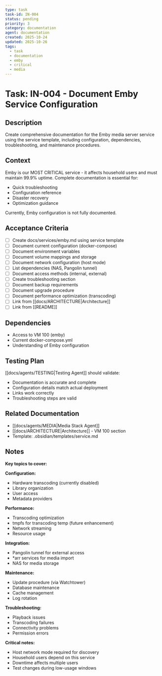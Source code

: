 ```yaml
---
type: task
task-id: IN-004
status: pending
priority: 3
category: documentation
agent: documentation
created: 2025-10-24
updated: 2025-10-26
tags:
  - task
  - documentation
  - emby
  - critical
  - media
---
```


# Task: IN-004 - Document Emby Service Configuration

## Description

Create comprehensive documentation for the Emby media server service using the service template, including configuration, dependencies, troubleshooting, and maintenance procedures.

## Context

Emby is our MOST CRITICAL service - it affects household users and must maintain 99.9% uptime. Complete documentation is essential for:
- Quick troubleshooting
- Configuration reference
- Disaster recovery
- Optimization guidance

Currently, Emby configuration is not fully documented.

## Acceptance Criteria

- [ ] Create docs/services/emby.md using service template
- [ ] Document current configuration (docker-compose)
- [ ] Document environment variables
- [ ] Document volume mappings and storage
- [ ] Document network configuration (host mode)
- [ ] List dependencies (NAS, Pangolin tunnel)
- [ ] Document access methods (internal, external)
- [ ] Create troubleshooting section
- [ ] Document backup requirements
- [ ] Document upgrade procedure
- [ ] Document performance optimization (transcoding)
- [ ] Link from [[docs/ARCHITECTURE|Architecture]]
- [ ] Link from [[README]]

## Dependencies

- Access to VM 100 (emby)
- Current docker-compose.yml
- Understanding of Emby configuration

## Testing Plan

[[docs/agents/TESTING|Testing Agent]] should validate:
- Documentation is accurate and complete
- Configuration details match actual deployment
- Links work correctly
- Troubleshooting steps are valid

## Related Documentation

- [[docs/agents/MEDIA|Media Stack Agent]]
- [[docs/ARCHITECTURE|Architecture]] - VM 100 section
- Template: .obsidian/templates/service.md

## Notes

**Key topics to cover:**

**Configuration:**
- Hardware transcoding (currently disabled)
- Library organization
- User access
- Metadata providers

**Performance:**
- Transcoding optimization
- tmpfs for transcoding temp (future enhancement)
- Network streaming
- Resource usage

**Integration:**
- Pangolin tunnel for external access
- *arr services for media import
- NAS for media storage

**Maintenance:**
- Update procedure (via Watchtower)
- Database maintenance
- Cache management
- Log rotation

**Troubleshooting:**
- Playback issues
- Transcoding failures
- Connectivity problems
- Permission errors

**Critical notes:**
- Host network mode required for discovery
- Household users depend on this service
- Downtime affects multiple users
- Test changes during low-usage windows
